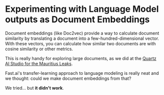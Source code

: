 Experimenting with Language Model outputs as Document Embeddings
================================================================

Document embeddings (like Doc2vec) provide a way to calculate document similarity by translating a document into a few-hundred-dimensional vector. With these vectors, you can calculate how similar two documents are with cosine similarity or other metrics.

This is really handy for exploring large documents, as we did at the [Quartz AI Studio for the Mauritius Leaks](https://qz.com/1670632/how-quartz-used-ai-to-help-reporters-search-the-mauritius-leaks/).

Fast.ai's transfer-learning approach to language modeling is really neat and we thought: could we make document embeddings from that?

We tried... but **it didn't work**.
